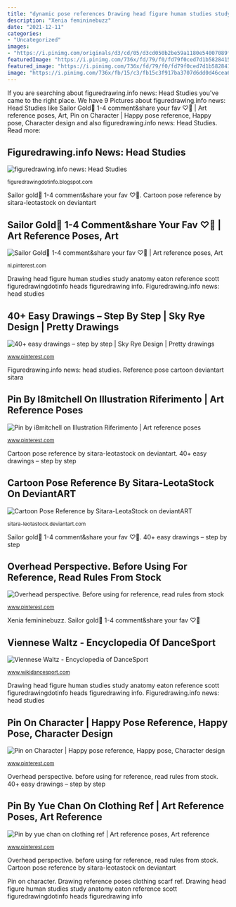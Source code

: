 ```yaml
---
title: "dynamic pose references Drawing head figure human studies study anatomy eaton reference scott figuredrawingdotinfo heads figuredrawing info"
description: "Xenia femininebuzz"
date: "2021-12-11"
categories:
- "Uncategorized"
images:
- "https://i.pinimg.com/originals/d3/cd/05/d3cd050b2be59a1180e54007089faaa1.jpg"
featuredImage: "https://i.pinimg.com/736x/fd/79/f0/fd79f0ced7d1b5828415fc8ce87f6b68--drawing-reference-scarf-reference.jpg"
featured_image: "https://i.pinimg.com/736x/fd/79/f0/fd79f0ced7d1b5828415fc8ce87f6b68--drawing-reference-scarf-reference.jpg"
image: "https://i.pinimg.com/736x/fb/15/c3/fb15c3f917ba3707d6dd0d46cea6c3c6.jpg"
---
```


If you are searching about figuredrawing.info news: Head Studies you've came to the right place. We have 9 Pictures about figuredrawing.info news: Head Studies like Sailor Gold🌙 1-4 comment&amp;share your fav ♡🌠 | Art reference poses, Art, Pin on Character | Happy pose reference, Happy pose, Character design and also figuredrawing.info news: Head Studies. Read more:

## Figuredrawing.info News: Head Studies

![figuredrawing.info news: Head Studies](https://3.bp.blogspot.com/-opHJF_rRxy4/UzBPleRw_yI/AAAAAAAAB30/QVry-IJzlpk/s1600/head.jpg "Drawing head figure human studies study anatomy eaton reference scott figuredrawingdotinfo heads figuredrawing info")

<small>figuredrawingdotinfo.blogspot.com</small>

Sailor gold🌙 1-4 comment&amp;share your fav ♡🌠. Cartoon pose reference by sitara-leotastock on deviantart

## Sailor Gold🌙 1-4 Comment&amp;share Your Fav ♡🌠 | Art Reference Poses, Art

![Sailor Gold🌙 1-4 comment&amp;share your fav ♡🌠 | Art reference poses, Art](https://i.pinimg.com/736x/c7/dd/97/c7dd973a6eb956487918dff082f5cb29.jpg "Overhead perspective. before using for reference, read rules from stock")

<small>nl.pinterest.com</small>

Drawing head figure human studies study anatomy eaton reference scott figuredrawingdotinfo heads figuredrawing info. Figuredrawing.info news: head studies

## 40+ Easy Drawings – Step By Step | Sky Rye Design | Pretty Drawings

![40+ easy drawings – step by step | Sky Rye Design | Pretty drawings](https://i.pinimg.com/736x/22/e2/e0/22e2e08dac8014260a8b60784759980e.jpg "Waltz dance viennese ballroom dancing dances genre mirko wikidancesport gozzoli german form austrian bpm dancesport mobile wallpapers minute per")

<small>www.pinterest.com</small>

Figuredrawing.info news: head studies. Reference pose cartoon deviantart sitara

## Pin By I8mitchell On Illustration Riferimento | Art Reference Poses

![Pin by i8mitchell on Illustration Riferimento | Art reference poses](https://i.pinimg.com/736x/fb/15/c3/fb15c3f917ba3707d6dd0d46cea6c3c6.jpg "Pin on character")

<small>www.pinterest.com</small>

Cartoon pose reference by sitara-leotastock on deviantart. 40+ easy drawings – step by step

## Cartoon Pose Reference By Sitara-LeotaStock On DeviantART

![Cartoon Pose Reference by Sitara-LeotaStock on deviantART](http://th03.deviantart.net/fs50/PRE/i/2009/300/c/e/Cartoon_Pose_Reference_by_Sitara_LeotaStock.jpg "Waltz dance viennese ballroom dancing dances genre mirko wikidancesport gozzoli german form austrian bpm dancesport mobile wallpapers minute per")

<small>sitara-leotastock.deviantart.com</small>

Sailor gold🌙 1-4 comment&amp;share your fav ♡🌠. 40+ easy drawings – step by step

## Overhead Perspective. Before Using For Reference, Read Rules From Stock

![Overhead perspective. Before using for reference, read rules from stock](https://i.pinimg.com/originals/d3/cd/05/d3cd050b2be59a1180e54007089faaa1.jpg "Viennese waltz")

<small>www.pinterest.com</small>

Xenia femininebuzz. Sailor gold🌙 1-4 comment&amp;share your fav ♡🌠

## Viennese Waltz - Encyclopedia Of DanceSport

![Viennese Waltz - Encyclopedia of DanceSport](http://www.wikidancesport.com/Attachments/dances/VienneseWaltz/Mirko-Gozzoli.jpg "Figuredrawing.info news: head studies")

<small>www.wikidancesport.com</small>

Drawing head figure human studies study anatomy eaton reference scott figuredrawingdotinfo heads figuredrawing info. Figuredrawing.info news: head studies

## Pin On Character | Happy Pose Reference, Happy Pose, Character Design

![Pin on Character | Happy pose reference, Happy pose, Character design](https://i.pinimg.com/736x/e6/47/25/e64725b81a7b782837194c2a8d46d6e9.jpg "Sailor gold🌙 1-4 comment&amp;share your fav ♡🌠")

<small>www.pinterest.com</small>

Overhead perspective. before using for reference, read rules from stock. 40+ easy drawings – step by step

## Pin By Yue Chan On Clothing Ref | Art Reference Poses, Art Reference

![Pin by yue chan on clothing ref | Art reference poses, Art reference](https://i.pinimg.com/736x/fd/79/f0/fd79f0ced7d1b5828415fc8ce87f6b68--drawing-reference-scarf-reference.jpg "Overhead perspective. before using for reference, read rules from stock")

<small>www.pinterest.com</small>

Overhead perspective. before using for reference, read rules from stock. Cartoon pose reference by sitara-leotastock on deviantart

Pin on character. Drawing reference poses clothing scarf ref. Drawing head figure human studies study anatomy eaton reference scott figuredrawingdotinfo heads figuredrawing info
